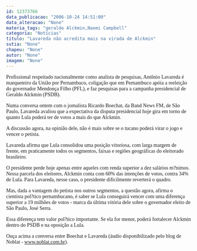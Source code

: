 ```yaml
---
id: 12373766
data_publicacao: "2006-10-24 14:51:00"
data_alteracao: "None"
materia_tags: "geraldo Alckmin,Naomi Campbell"
categoria: "Notícias"
titulo: "Lavareda não acredita mais na virada de Alckmin"
sutia: "None"
chapeu: "None"
autor: "None"
imagem: "None"
---
```

<p><P><FONT face=Verdana>Profissional respeitado nacionalmente como analista de pesquisas, Antônio Lavareda é marqueteiro da União por Pernambuco, coligação que em Pernambuco apóia a reeleição do governador Mendonça Filho (PFL), e faz pesquisas para a campanha presidencial de Geraldo Alckmin (PSDB).</FONT></P></p>
<p><P><FONT face=Verdana>Numa conversa ontem com o jornalista Ricardo Boechat, da Band News FM, de São Paulo, Lavareda avaliou que a expectativa da disputa presidencial hoje gira em torno de quanto Lula poderá ter de votos a mais do que Alckmin. </FONT></P></p>
<p><P><FONT face=Verdana>A discussão agora, na opinião dele, não é mais sobre se o tucano poderá virar o jogo e vencer o petista.</FONT></P></p>
<p><P><FONT face=Verdana>Lavareda afirma que Lula consolidou uma posição vitoriosa, com larga margem de frente, em praticamente todos os segmentos, faixas e regiões geográficas do eleitorado brasileiro.</FONT></P></p>
<p><P><FONT face=Verdana>O presidente perde hoje apenas entre aqueles com renda superior a dez salários m?nimos. Nessa parcela dos eleitores, Alckmin conta com 60% das intenções de votos, contra 34% de Lula. Para Lavareda, nesse caso, o presidente dificilmente reverterá o quadro.</FONT></P></p>
<p><P><FONT face=Verdana>Mas, dada a vantagem do petista nos outros segmentos, a questão agora, afirma o cientista pol?tico pernambucano, é saber se Lula conseguirá vencer com uma diferença superior a 19 milhões de votos - marca da última vitória dele sobre o governador eleito de São Paulo, José Serra.</FONT></P></p>
<p><P><FONT face=Verdana>Essa diferença tem valor pol?tico importante. Se ela for menor, poderá fortalecer Alckmin dentro do PSDB e na oposição a Lula.</FONT></P></p>
<p><P><FONT face=Verdana>Ouça&nbsp;acima a conversa entre Boechat e Lavareda (áudio disponibilizado pelo blog de Noblat - </FONT><A href=\"https://www.noblat.com.br/\"><FONT face=Verdana>www.noblat.com.br</FONT></A><FONT face=Verdana>).</FONT></P> </p>
